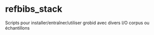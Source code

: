 refbibs_stack
===============

Scripts pour installer/entraîner/utiliser grobid avec divers I/O corpus ou échantillons